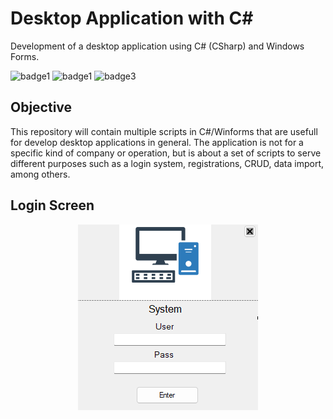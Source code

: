 # Desktop Application with C#

Development of a desktop application using C# (CSharp) and Windows Forms. 

![badge1](https://img.shields.io/badge/Language-C%23-brightgreen)
![badge1](https://img.shields.io/badge/UI%20Framework-WinForms-blue)
![badge3](https://img.shields.io/badge/status-development-red)

## Objective
This repository will contain multiple scripts in C#/Winforms that are usefull for develop desktop applications in general. The application is not for a specific kind of company or operation, but is about a set of scripts to serve different purposes such as a login system, registrations, CRUD, data import, among others.

## Login Screen
<div style="text-align:center;">
<img src="https://github.com/raphaeldertinatti/desktop_application/blob/main/Images/Login_Screen.png" alt="Image">
</div>

